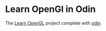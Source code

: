 # Learn OpenGl in Odin

The [Learn OpenGL](https://learnopengl.com/) project complete with [odin](https://odin-lang.org/)
